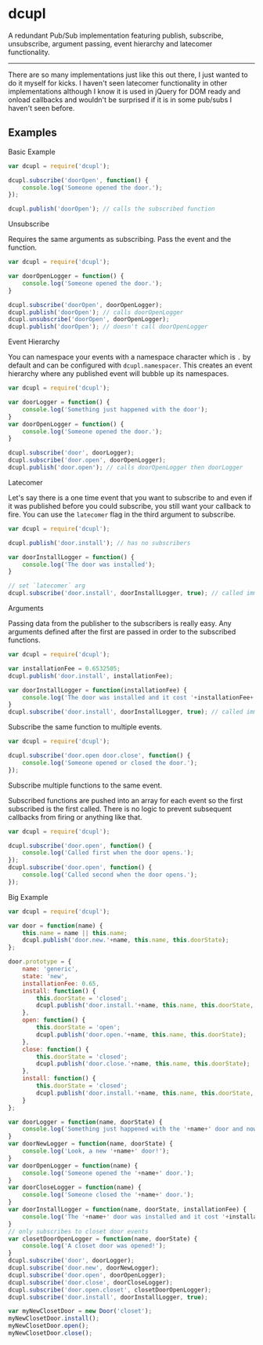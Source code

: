 dcupl
===
A redundant Pub/Sub implementation featuring publish, subscribe, unsubscribe, argument passing, event hierarchy and latecomer functionality.
___

There are so many implementations just like this out there, I just wanted to do it myself for kicks. I haven't seen latecomer functionality in other implementations although I know it is used in jQuery for DOM ready and onload callbacks and wouldn't be surprised if it is in some pub/subs I haven't seen before.

Examples
---

Basic Example
``` javascript
var dcupl = require('dcupl');

dcupl.subscribe('doorOpen', function() {
    console.log('Someone opened the door.');
});

dcupl.publish('doorOpen'); // calls the subscribed function
```

Unsubscribe

Requires the same arguments as subscribing. Pass the event and the function.
``` javascript
var dcupl = require('dcupl');

var doorOpenLogger = function() {
    console.log('Someone opened the door.');
}

dcupl.subscribe('doorOpen', doorOpenLogger);
dcupl.publish('doorOpen'); // calls doorOpenLogger
dcupl.unsubscribe('doorOpen', doorOpenLogger);
dcupl.publish('doorOpen'); // doesn't call doorOpenLogger
```

Event Hierarchy

You can namespace your events with a namespace character which is `.` by default and can be configured with `dcupl.namespacer`. This creates an event hierarchy where any published event will bubble up its namespaces.

``` javascript
var dcupl = require('dcupl');

var doorLogger = function() {
    console.log('Something just happened with the door');
}
var doorOpenLogger = function() {
    console.log('Someone opened the door.');
}

dcupl.subscribe('door', doorLogger);
dcupl.subscribe('door.open', doorOpenLogger);
dcupl.publish('door.open'); // calls doorOpenLogger then doorLogger
```

Latecomer

Let's say there is a one time event that you want to subscribe to and even if it was published before you could subscribe, you still want your callback to fire. You can use the `latecomer` flag in the third argument to subscribe.

``` javascript
var dcupl = require('dcupl');

dcupl.publish('door.install'); // has no subscribers

var doorInstallLogger = function() {
    console.log('The door was installed');
}

// set `latecomer` arg
dcupl.subscribe('door.install', doorInstallLogger, true); // called immediately since door.install was already published
```

Arguments

Passing data from the publisher to the subscribers is really easy. Any arguments defined after the first are passed in order to the subscribed functions.
``` javascript
var dcupl = require('dcupl');

var installationFee = 0.6532505;
dcupl.publish('door.install', installationFee);

var doorInstallLogger = function(installationFee) {
    console.log('The door was installed and it cost '+installationFee+' BTC');
}
dcupl.subscribe('door.install', doorInstallLogger, true); // called immediately with installationFee passed
```

Subscribe the same function to multiple events.

``` javascript
var dcupl = require('dcupl');

dcupl.subscribe('door.open door.close', function() {
    console.log('Someone opened or closed the door.');
});
```

Subscribe multiple functions to the same event.

Subscribed functions are pushed into an array for each event so the first subscribed is the first called. There is no logic to prevent subsequent callbacks from firing or anything like that.

``` javascript
var dcupl = require('dcupl');

dcupl.subscribe('door.open', function() {
    console.log('Called first when the door opens.');
});
dcupl.subscribe('door.open', function() {
    console.log('Called second when the door opens.');
});
```

Big Example

``` javascript
var dcupl = require('dcupl');

var door = function(name) {
    this.name = name || this.name;
    dcupl.publish('door.new.'+name, this.name, this.doorState);
};

door.prototype = {
    name: 'generic',
    state: 'new',
    installationFee: 0.65,
    install: function() {
        this.doorState = 'closed';
        dcupl.publish('door.install.'+name, this.name, this.doorState, this.installationFee);
    },
    open: function() {
        this.doorState = 'open';
        dcupl.publish('door.open.'+name, this.name, this.doorState);
    },
    close: function() {
        this.doorState = 'closed';
        dcupl.publish('door.close.'+name, this.name, this.doorState);
    },
    install: function() {
        this.doorState = 'closed';
        dcupl.publish('door.install.'+name, this.name, this.doorState, this.installationFee);
    }
};

var doorLogger = function(name, doorState) {
    console.log('Something just happened with the '+name+' door and now it is '+doorState);
}
var doorNewLogger = function(name, doorState) {
    console.log('Look, a new '+name+' door!');
}
var doorOpenLogger = function(name) {
    console.log('Someone opened the '+name+' door.');
}
var doorCloseLogger = function(name) {
    console.log('Someone closed the '+name+' door.');
}
var doorInstallLogger = function(name, doorState, installationFee) {
    console.log('The '+name+' door was installed and it cost '+installationFee+' BTC.');
}
// only subscribes to closet door events
var closetDoorOpenLogger = function(name, doorState) {
    console.log('A closet door was opened!');
}
dcupl.subscribe('door', doorLogger);
dcupl.subscribe('door.new', doorNewLogger);
dcupl.subscribe('door.open', doorOpenLogger);
dcupl.subscribe('door.close', doorCloseLogger);
dcupl.subscribe('door.open.closet', closetDoorOpenLogger);
dcupl.subscribe('door.install', doorInstallLogger, true);

var myNewClosetDoor = new Door('closet');
myNewClosetDoor.install();
myNewClosetDoor.open();
myNewClosetDoor.close();

```
